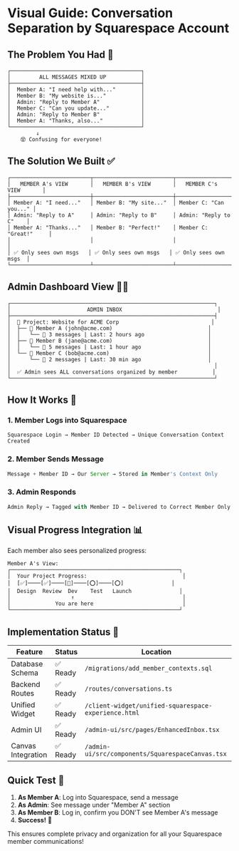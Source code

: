 # Visual Guide: Conversation Separation by Squarespace Account

## The Problem You Had 🔴
```
┌─────────────────────────────────────────┐
│         ALL MESSAGES MIXED UP           │
├─────────────────────────────────────────┤
│  Member A: "I need help with..."        │
│  Member B: "My website is..."           │
│  Admin: "Reply to Member A"             │
│  Member C: "Can you update..."          │
│  Admin: "Reply to Member B"             │
│  Member A: "Thanks, also..."            │
└─────────────────────────────────────────┘
         ↓
    😵 Confusing for everyone!
```

## The Solution We Built ✅
```
┌─────────────────────────┬─────────────────────────┬─────────────────────────┐
│   MEMBER A's VIEW       │   MEMBER B's VIEW       │   MEMBER C's VIEW       │
├─────────────────────────┼─────────────────────────┼─────────────────────────┤
│ Member A: "I need..."   │ Member B: "My site..."  │ Member C: "Can you..." │
│ Admin: "Reply to A"     │ Admin: "Reply to B"     │ Admin: "Reply to C"    │
│ Member A: "Thanks..."   │ Member B: "Perfect!"    │ Member C: "Great!"     │
│                         │                         │                         │
│ ✅ Only sees own msgs   │ ✅ Only sees own msgs   │ ✅ Only sees own msgs  │
└─────────────────────────┴─────────────────────────┴─────────────────────────┘
```

## Admin Dashboard View 👨‍💼
```
┌────────────────────────────────────────────────────────────────┐
│                        ADMIN INBOX                              │
├────────────────────────────────────────────────────────────────┤
│  📁 Project: Website for ACME Corp                             │
│  ├── 👤 Member A (john@acme.com)                              │
│  │   └── 💬 3 messages | Last: 2 hours ago                    │
│  ├── 👤 Member B (jane@acme.com)                              │
│  │   └── 💬 5 messages | Last: 1 hour ago                     │
│  └── 👤 Member C (bob@acme.com)                               │
│      └── 💬 2 messages | Last: 30 min ago                     │
│                                                                │
│  ✅ Admin sees ALL conversations organized by member           │
└────────────────────────────────────────────────────────────────┘
```

## How It Works 🔧

### 1. Member Logs into Squarespace
```
Squarespace Login → Member ID Detected → Unique Conversation Context Created
```

### 2. Member Sends Message
```javascript
Message + Member ID → Our Server → Stored in Member's Context Only
```

### 3. Admin Responds
```javascript
Admin Reply → Tagged with Member ID → Delivered to Correct Member Only
```

## Visual Progress Integration 📊

Each member also sees personalized progress:

```
Member A's View:
┌─────────────────────────────────────────────────────┐
│  Your Project Progress:                              │
│  [✅]────[✅]────[🔵]────[⭕]────[⭕]               │
│  Design  Review  Dev    Test   Launch               │
│                   ↑                                  │
│              You are here                            │
└─────────────────────────────────────────────────────┘
```

## Implementation Status 🚦

| Feature | Status | Location |
|---------|--------|----------|
| Database Schema | ✅ Ready | `/migrations/add_member_contexts.sql` |
| Backend Routes | ✅ Ready | `/routes/conversations.ts` |
| Unified Widget | ✅ Ready | `/client-widget/unified-squarespace-experience.html` |
| Admin UI | ✅ Ready | `/admin-ui/src/pages/EnhancedInbox.tsx` |
| Canvas Integration | ✅ Ready | `/admin-ui/src/components/SquarespaceCanvas.tsx` |

## Quick Test 🧪

1. **As Member A**: Log into Squarespace, send a message
2. **As Admin**: See message under "Member A" section
3. **As Member B**: Log in, confirm you DON'T see Member A's message
4. **Success!** 🎉

This ensures complete privacy and organization for all your Squarespace member communications!
